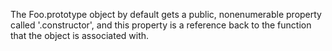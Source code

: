 

The Foo.prototype object by default gets a public, nonenumerable property called '.constructor', and this property
is a reference back to the function that the object is associated with.

